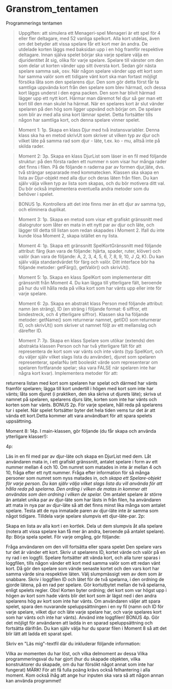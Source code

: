 # Granstrom_tentamen
Programmerings tentamen

>Uppgiften: att simulera ett Menageri-spel
Menageri är ett spel för 4 eller fler deltagare, med 52 vanliga spelkort. Alla kort utdelas, även om det betyder att vissa spelare får ett kort mer än andra. De utdelade korten läggs med baksidan upp i en hög framför respektive deltagare. Innan själva spelet börjar ska varje spelare välja en djuridentitet åt sig, olika för varje spelare. Spelare till vänster om den som delar ut korten vänder upp sitt översta kort. Sedan gör nästa spelare samma sak, osv. När någon spelare vänder upp ett kort som har samma valör som ett tidigare vänt kort ska man fortast möjligt försöka låta som den spelarens djur. Den som gör detta först får ta samtliga uppvända kort från den spelare som blev härmad, och dessa kort läggs underst i den egna packen. Den som har blivit härmad lägger upp ett nytt kort. Härmar man däremot fel djur så ger man ett kort till den man skulel ha härmat. När en spelares kort är slut vänder spelaren på den hög som ligger uppvänd och börjar om. De spelare som blir av med alla sina kort lämnar spelet. Detta fortsätter tills någon har samtliga kort, och denna spelare vinner spelet.

>Moment 1: 1p. Skapa en klass Djur med två instansvariabler. Denna klass ska ha en metod skrivUt som skriver ut vilken typ av djur och vilket läte på samma rad som djur - läte, t.ex. ko - mu, alltså inte på skilda rader.

>Moment 2: 3p. Skapa en klass DjurList som läser in en fil med följande struktur: på den första raden ett nummer n som visar hur många rader det finns i filen. På de följande n raderna par av formen djur,läte, dvs. två strängar separarade med kommatecken. Klassen ska skapa en lista av Djur-objekt med alla djur och deras läten från filen. Du kan själv välja vilken typ av lista som skapas, och du bör motivera ditt val. Du bör också implementera eventuella andra metoder som du behöver i spelet.

>BONUS 1p. Kontrollera att det inte finns mer än ett djur av samma typ, och eliminera duplikat.

>Moment 3: 1p. Skapa en metod som visar ett grafiskt gränssnitt med dialogrutor som låter en mata in ett nytt par av djur och läte, och lägger till detta till listan som redan skapades i Moment 2. Ifall du inte kunde lösa Moment 2, skapa istället en ny lista.

>Moment 4: 1p. Skapa ett gränssnitt SpelKortGränssnitt med följande attribut: färg (kan vara de följande: hjärta, spader, ruter, klöver) och valör (kan vara de följande: A, 2, 3, 4, 5, 6, 7, 8, 9, 10, J ,Q, K). Du kan själv välja standardvärdet för färg och valör. Ditt interface bör ha följande metoder: getFärg(), getValör() och skrivUt().

>Moment 5: 1p. Skapa en klass SpelKort som implementerar ditt gränssnitt från Moment 4. Du kan lägga till ytterligare fält, beroende på hur du vill hålla reda på vilka kort som har vänts upp eller inte för varje spelare.

>Moment 6: 2p. Skapa en abstrakt klass Person med följande attribut: namn (en sträng), ID (en sträng i följande format: 6 siffror, ett bindestreck, och 4 ytterligare siffror). Klassen ska ha följande metoder: getName() som returnerar namnet, getID() som returnerar ID, och skrivUt() som skriver ut namnet följt av ett mellanslag och därefter ID.

>Moment 7: 7p. Skapa en klass Spelare som utökar (extends) den abstrakta klassen Person och har två ytterligare fält för att representera de kort som var vänts och inte vänts (typ SpelKort, och du väljer själv vilket slags lista du använder), djuret som spelaren representerar, spelarNu (ett booleskt värde som representerar om spelaren fortfarande spelar; ska vara FALSE när spelaren inte har några kort kvar). Implementera metoder för att:

returnera listan med kort som spelaren har spelat och därmed har vänts framför spelaren;
lägga till kort undertill i högen med kort som inte har vänts;
låta som djuret (i praktiken, den ska skriva ut djurets läte);
skriva ut namnet på spelaren, spelarens djurs läte, korten som inte har vänts och korten som har vänts.
BONUS 2p. För varje spelare, håll reda på spelarens tur i spelet. När spelet fortsätter byter det hela tiden vems tur det är att vända ett kort.Detta kommer att vara användbart för att spara spelets uppsättning.

Moment 8: 14p. I main-klassen, gör följande (du får skapa och använda ytterligare klasser!):

4p:

Läs in en fil med par av djur-läte och skapa en DjurList med dem.
Låt användaren mata in, i ett grafiskt gränssnitt, antalet spelare i form av ett nummer mellan 4 och 10. Om numret som matades in inte är mellan 4 och 10, fråga efter ett nytt nummer.
Fråga efter information för så många personer som numret som nyss matades in, och _skapa ett Spelare-objekt för varje person. Du kan själv välja vilket slags lista du vill använda för att hålla reda på spelarna. Den ording i vilken de matas in kommer att användas som den ordning i vilken de spelar._
Om antalet spelare är större än antalet unika par av djur-läte som har lästs in från filen, ha användaren att mata in nya par av djur-läte så att det finns minst lika många som antalet spelare. Testa att de nya inmatade paren av djur-läte inte är samma som något tidigare. Tilldela varje spelare slumpvis ett djur-läte-par.
2p:

Skapa en lista av alla kort i en kortlek. Dela ut dem slumpvis åt alla spelare (notera att vissa spelare kan få mer än andra, beroende på antalet spelare).
8p: Börja spela spelet. För varje omgång, gör följande:

Fråga användaren om den vill fortsätta eller spara spelet
Den spelare vars tur det är vänder ett kort. Skriv ut spelarens ID, kortet värde och valör på en ny rad i en loggfil.
Spelare fortsätter att vända kort, och alla turer sparas i loggfilen, tills någon vänder ett kort med samma valör som ett redan vänt kort. Då gör den spelare som vände senaste kortet och den vars kort har samma värde sina respektive läten. Välj slumpmässigt vem av dem som är snabbare. Skriv i loggfilen ID och lätet för de två spelarna, i den ordning de gjorde lätena, på en rad per spelare.
Gör kortutbytet mellan de två spelarna, enligt spelets regler. Obs! Korten byter ordning; det kort som var högst upp i högen av kort som hade vänts blir det kort som är lägst ned i den andra spelarens hög av kort som inte har vänts.
Om användaren väljer att spara spelet, spara den nuvarande speluppsättningen i en ny fil (namn och ID för varje  spelare, vilket djur och läte varje spelare har, och varje spelares kort som har vänts och inte har vänts). Använd inte loggfilen!
BONUS 4p. Gör det möjligt för användaren att ladda in en sparad speluppsättning och fortsätta därifrån. Du kan själv välja hur du sparar filen i Moment 8 så att det blir lätt att ladda ett sparat spel.

Skriv en "Läs mig"-textfil där du inkluderar följande information:

Vilka av momenten du har löst, och vilka delmoment av dessa
Vilka programmeringsval du har gjort (hur du skapade objekten, vilka konstruktorer du skapade, om du har försökt något annat som inte har fungerat)
MÄRK! För att få fulla poäng krävs också felhantering i alla moment. Kom också ihåg att ange hur inputen ska vara så att någon annan kan använda programmet!
